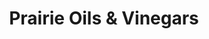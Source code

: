 ---
title: "Prairie Oils & Vinegars"
url: /steinbach/prairie-oils-and-vinegars/
shop: supermarket
---